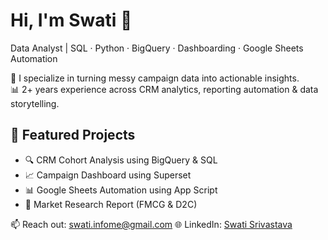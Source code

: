 # Hi, I'm Swati 👋  
Data Analyst | SQL · Python · BigQuery · Dashboarding · Google Sheets Automation

🎯 I specialize in turning messy campaign data into actionable insights.  
📊 2+ years experience across CRM analytics, reporting automation & data storytelling.

## 📌 Featured Projects
- 🔍 CRM Cohort Analysis using BigQuery & SQL
- 📈 Campaign Dashboard using Superset
- 📊 Google Sheets Automation using App Script
- 📑 Market Research Report (FMCG & D2C)

📫 Reach out: swati.infome@gmail.com
🌐 LinkedIn: [Swati Srivastava](https://www.linkedin.com/in/swati-srivastava-4706041b5)


<!---
blackneverlosesgrace/blackneverlosesgrace is a ✨ special ✨ repository because its `README.md` (this file) appears on your GitHub profile.
You can click the Preview link to take a look at your changes.
--->
